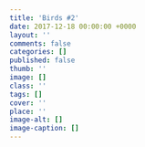 ```yaml
---
title: 'Birds #2'
date: 2017-12-18 00:00:00 +0000
layout: ''
comments: false
categories: []
published: false
thumb: ''
image: []
class: ''
tags: []
cover: ''
place: ''
image-alt: []
image-caption: []
---
```

